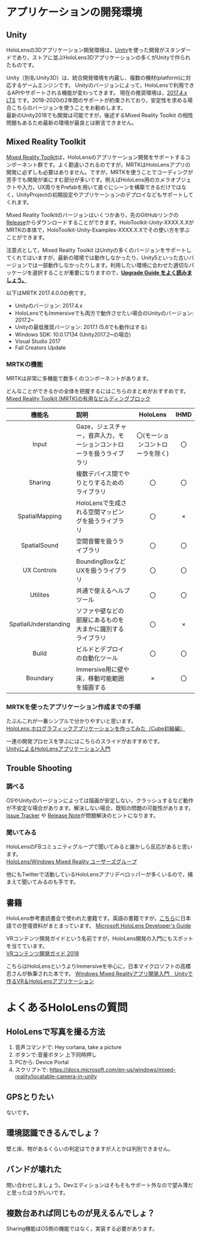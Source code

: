 # アプリケーションの開発環境
## Unity
HoloLensの3Dアプリケーション開発環境は，[Unity](https://unity3d.com/jp)を使った開発がスタンダードであり，ストアに並ぶHoloLens3Dアプリケーションの多くがUnityで作られたものです。  

Unity（別名:Unity3D）は、統合開発環境を内蔵し、複数の機材(platform)に対応するゲームエンジンです。
Unityのバージョンによって，HoloLensで利用できるAPIやサポートされる機能が変わってきます。
現在の推奨環境は，[2017.4.x LTS](https://unity3d.com/jp/unity/qa/lts-releases) です。2018-2020の2年間のサポートが約束されており，安定性を求める場合こちらのバージョンを使うことをお勧めします。  
最新のUnity2018でも開発は可能ですが，後述するMixed Reality Toolkit の相性問題もあるため最新の環境が最良とは断言できません。

## Mixed Reality Toolkit
[Mixed Reality Toolkit](https://github.com/Microsoft/MixedRealityToolkit-Unity)は，HoloLensのアプリケーション開発をサポートするコンポーネント群です。よく勘違いされるのですが，MRTKはHoloLensアプリの開発に必ずしも必要はありません。ですが，MRTKを使うことでコーディングが苦手でも開発が楽にすむ部分が多いです。例えばHoloLens用のカメラオブジェクトや入力，UX周りをPrefabを用いて直ぐにシーンを構築できるだけではなく，UnityProjectの初期設定やアプリケーションのデプロイなどもサポートしてくれます。  

Mixed Reality Toolkitのバージョンはいくつかあり，先のGitHubリンクの[Release](https://github.com/Microsoft/MixedRealityToolkit-Unity/releases)からダウンロードすることができます。HoloToolkit-Unity-XXXX.X.XがMRTKの本体で，HoloToolkit-Unity-Examples-XXXX.X.Xでその使い方を学ぶことができます。

注意点として，Mixed Reality Toolkit はUnityの多くのバージョンをサポートしてくれてはいますが，最新の環境では動作しなかったり，Unity5といった古いバージョンでは一部動作しなかったりします。利用したい環境に合わせた適切なパッケージを選択することが重要になりますので，<b><u>Upgrade Guide をよく読みましょう。</u></b>

以下はMRTK 2017.4.0.0の例です。

- Unityのバージョン: 2017.4.x
- HoloLensでもImmersiveでも両方で動作させたい場合のUnityのバージョン: 2017.2~
- Unityの最低推奨バージョン: 2017.1 (5.6でも動作はする)
- Windows SDK: 10.0.17134 (Unity2017.2~の場合)
- Visual Studio 2017
- Fall Creators Update

### MRTKの機能
MRTKは非常に多機能で数多くのコンポーネントがあります。

どんなことができるかの全体を把握するにはこちらのまとめがおすすめです。  
[Mixed Reality Toolkit (MRTK)の有用なビルディングブロック](https://medium.com/@dongyoonpark/mixed-reality-toolkit-mrtk-%E3%81%AE%E6%9C%89%E7%94%A8%E3%81%AA%E3%83%93%E3%83%AB%E3%83%87%E3%82%A3%E3%83%B3%E3%82%B0%E3%83%96%E3%83%AD%E3%83%83%E3%82%AF-4eb343d474cb)

|機能名|説明|HoloLens|IHMD|
|:--:|:---|:---:|:---:|
|Input|Gaze，ジェスチャー，音声入力，モーションコントローラを扱うライブラリ|〇(モーションコントローラを除く)|〇|
|Sharing|複数デバイス間でやりとりするためのライブラリ|〇|〇|
|SpatialMapping|HoloLensで生成される空間マッピングを扱うライブラリ|〇|×|
|SpatialSound|空間音響を扱うライブラリ|〇|〇|
|UX Controls|BoundingBoxなどUXを扱うライブラリ|〇|〇|
|Utilites|共通で使えるヘルプツール|〇|〇|
|SpatialUnderstanding|ソファや壁などの部屋にあるものを大まかに識別するライブラリ|〇|×|
|Build|ビルドとデプロイの自動化ツール|〇|〇|
|Boundary|Immersive用に壁や床，移動可能範囲を描画する|×|〇|

### MRTKを使ったアプリケーション作成までの手順
たぶんこれが一番シンプルで分かりやすいと思います。  
[HoloLens ホログラフィックアプリケーションを作ってみた（Cube初級編）](https://www.nttpc.co.jp/technology/holoLens.html)

一連の開発プロセスを学ぶにはこちらのスライドがおすすめです。  
[UnityによるHoloLensアプリケーション入門](https://www.slideshare.net/YuichiIshii/unityhololens-92864583)

## Trouble Shooting
### 調べる
OSやUnityのバージョンによっては描画が安定しない，クラッシュするなど動作が不安定な場合があります。解決しない場合，既知の問題の可能性があります。[Issue Tracker](https://issuetracker.unity3d.com/) や [Release Note](https://unity3d.com/jp/unity/whats-new/unity-2018.2.0)が問題解決のヒントになります。

### 聞いてみる
HoloLensのFBコミュニティグループで聞いてみると誰かしら反応があると思います。  
[HoloLens/Windows Mixed Reality ユーザーズグループ](https://www.facebook.com/groups/149608962203470/?ref=group_header)

他にもTwitterで活動しているHoloLensアプリデベロッパーが多くいるので，捕まえて聞いてみるのも手です。

## 書籍
HoloLens参考書読書会で使われた書籍です。英語の書籍ですが，[こちら](http://blog.d-yama7.com/hololens_reading)に日本語での登壇資料がまとまっています。
[Microsoft HoloLens Developer's Guide](https://www.amazon.co.jp/dp/B01MUP8J5E/ref=dp-kindle-redirect?_encoding=UTF8&btkr=1)

VRコンテンツ開発ガイドという名前ですが，HoloLens開発の入門にもスポットを当てています。  
[VRコンテンツ開発ガイド 2018](https://www.amazon.co.jp/dp/4844367846/ref=cm_sw_r_cp_ep_dp_n2-vBbYNEKHPV)

こちらはHoloLensというよりImmersiveを中心に，日本マイクロソフトの高橋忍さんが執筆された本です。
[Windows Mixed Realityアプリ開発入門　Unityで作るVR＆HoloLensアプリケーション](https://www.amazon.co.jp/gp/product/B07F73DK7W?ie=UTF8&camp=1207&creative=8411&creativeASIN=B07F73DK7W&linkCode=shr&tag=yuuji01-22&btkr=1)

# よくあるHoloLensの質問
## HoloLensで写真を撮る方法
1. 音声コマンドで: Hey cortana, take a picture
2. ボタンで:音量ボタン 上下同時押し
3. PCから: Device Portal  
4. スクリプトで: https://docs.microsoft.com/en-us/windows/mixed-reality/locatable-camera-in-unity

## GPSとりたい
ないです。

## 環境認識できるんでしょ？
壁と床、物があるくらいの判定はできますが人とかは判別できません。

## バンドが壊れた
問い合わせしましょう。Devエディションはそもそもサポート外なので望み薄だと思ったほうがいいです。

## 複数台あれば同じものが見えるんでしょ？
Sharing機能はOS側の機能ではなく，実装する必要があります。
